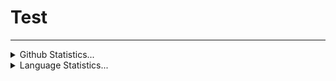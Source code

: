 # Test
<hr>
<details>
  <summary>Github Statistics...</summary>
    <p allign="center">
      <img src="https://github-readme-stats.vercel.app/api?username=NortonV&theme=" allign = "center">
    </p>
</details>
<details>
  <summary>Language Statistics...</summary>
    <p allign="center">
      <img src="https://wakatime.com/share/@b378d2d4-52d5-4f37-bf7f-f9b557a02c75/f3354a9f-4ea5-4d7a-bcbd-ae11282c61e7.svg" style="width:500px;">
    </p>
</details>


  
